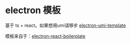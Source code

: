 # electron 模板

基于 ts + react。如果想用umi请移步 [electron-umi-template](./electron-umi-template)

模板来自于：[electron-react-boilerplate](https://github.com/electron-react-boilerplate/electron-react-boilerplate)